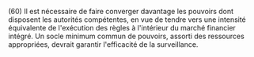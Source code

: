 (60) Il est nécessaire de faire converger davantage les pouvoirs dont disposent les autorités compétentes, en vue de tendre vers une intensité équivalente de l'exécution des règles à l'intérieur du marché financier intégré. Un socle minimum commun de pouvoirs, assorti des ressources appropriées, devrait garantir l'efficacité de la surveillance.